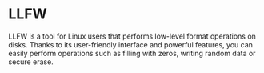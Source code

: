 # LLFW
LLFW is a tool for Linux users that performs low-level format operations on disks. Thanks to its user-friendly interface and powerful features, you can easily perform operations such as filling with zeros, writing random data or secure erase.
